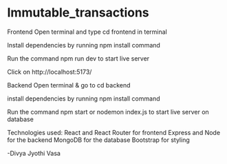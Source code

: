 # Immutable_transactions

Frontend
Open terminal and type cd frontend in terminal

Install dependencies by running npm install command

Run the command npm run dev to start live server

Click on http://localhost:5173/

Backend
Open terminal & go to cd backend

install dependencies by running npm install command

Run the command npm start or nodemon index.js to start live server on database

Technologies used:
React and React Router for frontend
Express and Node for the backend
MongoDB for the database
Bootstrap for styling 

-Divya Jyothi Vasa 
